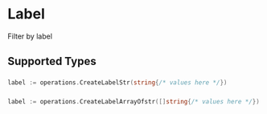# Label

Filter by label


## Supported Types

### 

```go
label := operations.CreateLabelStr(string{/* values here */})
```

### 

```go
label := operations.CreateLabelArrayOfstr([]string{/* values here */})
```

